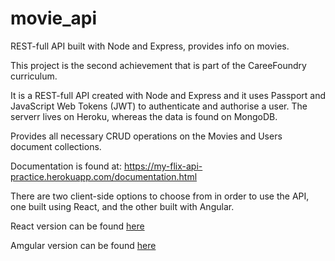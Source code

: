 # movie_api

REST-full API built with Node and Express, provides info on movies.

This project is the second achievement that is part of the CareeFoundry curriculum.

It is a REST-full API created with Node and Express and it uses Passport and JavaScript Web Tokens (JWT) to authenticate and authorise a user. The serverr lives on Heroku, whereas the data is found on MongoDB.

Provides all necessary CRUD operations on the Movies and Users document collections.

Documentation is found at: https://my-flix-api-practice.herokuapp.com/documentation.html

There are two client-side options to choose from in order to use the API, one built using React, and the other built with Angular.

React version can be found [here](https://myflix-app-iori.netlify.app)

Amgular version can be found [here](https://imatsuhira.github.io/myFlix-Angular-client/welcome)
